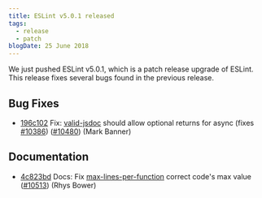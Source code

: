 ```yaml
---
title: ESLint v5.0.1 released
tags:
  - release
  - patch
blogDate: 25 June 2018
---
```


We just pushed ESLint v5.0.1, which is a patch release upgrade of ESLint. This release fixes several bugs found in the previous release.










## Bug Fixes


* [196c102](https://github.com/eslint/eslint/commit/196c102) Fix: [valid-jsdoc](/docs/rules/valid-jsdoc) should allow optional returns for async (fixes [#10386](https://github.com/eslint/eslint/issues/10386)) ([#10480](https://github.com/eslint/eslint/issues/10480)) (Mark Banner)




## Documentation


* [4c823bd](https://github.com/eslint/eslint/commit/4c823bd) Docs: Fix [max-lines-per-function](/docs/rules/max-lines-per-function) correct code's max value ([#10513](https://github.com/eslint/eslint/issues/10513)) (Rhys Bower)
